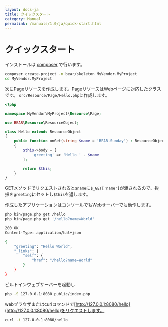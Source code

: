 ```yaml
---
layout: docs-ja
title: クイックスタート
category: Manual
permalink: /manuals/1.0/ja/quick-start.html
---
```



# クイックスタート

インストールは [composer](http://getcomposer.org) で行います。

```bash
composer create-project -n bear/skeleton MyVendor.MyProject
cd MyVendor.MyProject
```

次にPageリソースを作成します。PageリソースはWebページに対応したクラスです。 `src/Resource/Page/Hello.php`に作成します。

```php
<?php

namespace MyVendor\MyProject\Resource\Page;

use BEAR\Resource\ResourceObject;

class Hello extends ResourceObject
{
    public function onGet(string $name = 'BEAR.Sunday') : ResourceObject
    {
        $this->body = [
            'greeting' => 'Hello ' . $name
        ];

        return $this;
    }
}
```

GETメソッドでリクエストされると`$name`に`$_GET['name']`が渡されるので、挨拶を`greeting`にセットし`$this`を返します。

作成したアプリケーションはコンソールでもWebサーバーでも動作します。

```bash
php bin/page.php get /hello
php bin/page.php get '/hello?name=World'
```

```bash
200 OK
Content-Type: application/hal+json

{
    "greeting": "Hello World",
    "_links": {
        "self": {
            "href": "/hello?name=World"
        }
    }
}
```

ビルトインウェブサーバーを起動し

```bash
php -S 127.0.0.1:8080 public/index.php
```

webブラウザまたはcurlコマンドで[http://127.0.0.1:8080/hello](http://127.0.0.1:8080/hello)をリクエストします。

```bash
curl -i 127.0.0.1:8080/hello
```
